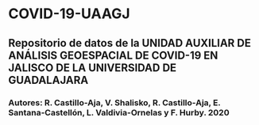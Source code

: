 # COVID-19-UAAGJ
## Repositorio de datos de la UNIDAD AUXILIAR DE ANÁLISIS GEOESPACIAL DE COVID-19 EN JALISCO DE LA UNIVERSIDAD DE GUADALAJARA
### Autores: R. Castillo-Aja, V. Shalisko, R. Castillo-Aja, E. Santana-Castellón, L. Valdivia-Ornelas y F. Hurby. 2020
